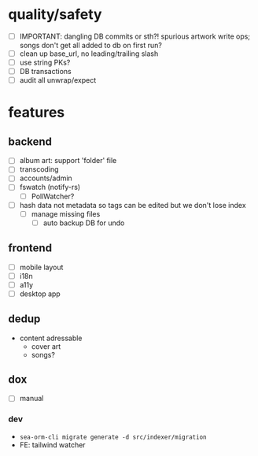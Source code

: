 # quality/safety
- [ ] IMPORTANT: dangling DB commits or sth?! spurious artwork write ops; songs don't get all added to db on first run?
- [ ] clean up base_url, no leading/trailing slash
- [ ] use string PKs?
- [ ] DB transactions
- [ ] audit all unwrap/expect

# features
## backend
- [ ] album art: support 'folder' file
- [ ] transcoding
- [ ] accounts/admin
- [ ] fswatch (notify-rs)
    - [ ] PollWatcher?
- [ ] hash data not metadata so tags can be edited but we don't lose index
    - [ ] manage missing files
        - [ ] auto backup DB for undo

## frontend
- [ ] mobile layout
- [ ] i18n
- [ ] a11y
- [ ] desktop app

## dedup
- content adressable
    - cover art
    - songs?


## dox
- [ ] manual
### dev
- `sea-orm-cli migrate generate -d src/indexer/migration`
- FE: tailwind watcher